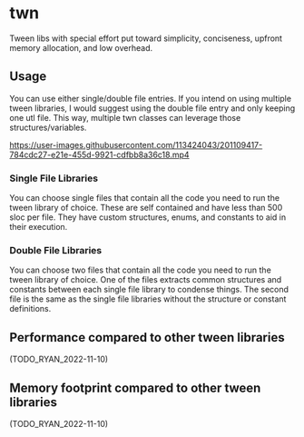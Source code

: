 # twn
Tween libs with special effort put toward simplicity, conciseness, upfront memory allocation, and low overhead.

## Usage
You can use either single/double file entries. If you intend on using multiple tween libraries, I would suggest using the double file entry and only keeping one utl file. This way, multiple twn classes can leverage those structures/variables.

https://user-images.githubusercontent.com/113424043/201109417-784cdc27-e21e-455d-9921-cdfbb8a36c18.mp4

### Single File Libraries
You can choose single files that contain all the code you need to run the tween library of choice. These are self contained and have less than 500 sloc per file. They have custom structures, enums, and constants to aid in their execution.

### Double File Libraries
You can choose two files that contain all the code you need to run the tween library of choice. One of the files extracts common structures and constants between each single file library to condense things. The second file is the same as the single file libraries without the structure or constant definitions.

## Performance compared to other tween libraries
(TODO_RYAN_2022-11-10)

## Memory footprint compared to other tween libraries
(TODO_RYAN_2022-11-10)
